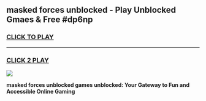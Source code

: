 
## masked forces unblocked - Play Unblocked Gmaes & Free #dp6np
<h3>
<a href="https://news.freeplayer.one?title=masked_forces_unblocked&ref=24F">CLICK TO PLAY</a></h3>
<hr>

<h3>
<a href="https://news.freeplayer.one?title=masked_forces_unblocked&ref=24F">CLICK 2 PLAY</a>
  
</h3>

<a href="https://news.freeplayer.one?title=masked_forces_unblocked&ref=24F/"><img src="https://clearcache.store/games.png"></a>


**masked forces unblocked games unblocked: Your Gateway to Fun and Accessible Online Gaming**
